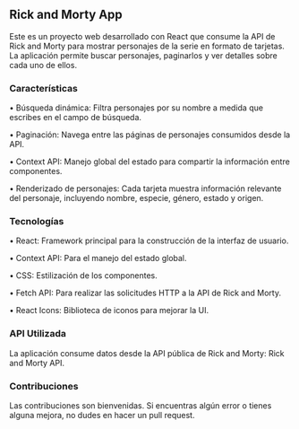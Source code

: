 ## Rick and Morty App

Este es un proyecto web desarrollado con React que consume la API de Rick and Morty para mostrar personajes de la serie en formato de tarjetas. La aplicación permite buscar personajes, paginarlos y ver detalles sobre cada uno de ellos.

### Características

•	Búsqueda dinámica: Filtra personajes por su nombre a medida que escribes en el campo de búsqueda.

•	Paginación: Navega entre las páginas de personajes consumidos desde la API.

•	Context API: Manejo global del estado para compartir la información entre componentes.

•	Renderizado de personajes: Cada tarjeta muestra información relevante del personaje, incluyendo nombre, especie, género, estado y origen.

### Tecnologías

•	React: Framework principal para la construcción de la interfaz de usuario.

•	Context API: Para el manejo del estado global.

•	CSS: Estilización de los componentes.

•	Fetch API: Para realizar las solicitudes HTTP a la API de Rick and Morty.

•	React Icons: Biblioteca de iconos para mejorar la UI.

### API Utilizada

La aplicación consume datos desde la API pública de Rick and Morty: Rick and Morty API.

### Contribuciones

Las contribuciones son bienvenidas. Si encuentras algún error o tienes alguna mejora, no dudes en hacer un pull request.

